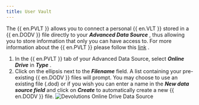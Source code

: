 ```yaml
---
title: User Vault
---
```

The {{ en.PVLT }} allows you to connect a personal {{ en.VLT }} stored in a {{ en.DODV }} file directly to your ***Advanced Data Source*** , thus allowing you to store information that only you can have access to. For more information about the {{ en.PVLT }} please follow this [link](/rdm/windows/data-sources/user-vault/) .  

1. In the   {{ en.PVLT }} tab of your Advanced Data Source, select ***Online Drive*** in ***Type*** . 
1. Click on the ellipsis next to the ***Filename*** field. A list containing your pre-existing {{ en.DODV }} files will prompt. You may choose to use an existing file (.dod) or if you wish you can enter a name in the ***New data source field*** and click on ***Create*** to automatically create a new {{ en.DODV }} file. 
![Devolutions Online Drive Data Source](https://webdevolutions.azureedge.net/docs/en/rdm/windows/clip10021.png) 
